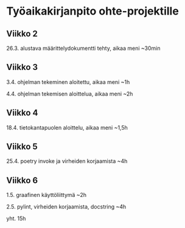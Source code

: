 # Työaikakirjanpito ohte-projektille

## Viikko 2
26.3. alustava määrittelydokumentti tehty, aikaa meni ~30min

## Viikko 3
3.4. ohjelman tekeminen aloitettu, aikaa meni ~1h

4.4. ohjelman tekemisen aloittelua, aikaa meni ~2h

## Viikko 4
18.4. tietokantapuolen aloittelu, aikaa meni ~1,5h

## Viikko 5
25.4. poetry invoke ja virheiden korjaamista ~4h

## Viikko 6
1.5. graafinen käyttöliittymä ~2h

2.5. pylint, virheiden korjaamista, docstring ~4h


yht. 15h
